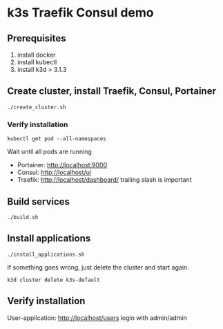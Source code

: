 # k3s Traefik Consul demo

## Prerequisites

1. install docker
2. install kubectl
3. install k3d > 3.1.3
  
## Create cluster, install Traefik, Consul, Portainer

    ./create_cluster.sh

### Verify installation

    kubectl get pod --all-namespaces

Wait until all pods are running

 * Portainer: [http://localhost:9000](http://localhost:9000)
 * Consul: [http://localhost/ui](http://localhost/ui)
 * Traefik: [http://localhost/dashboard/](http://localhost/dashboard/) trailing slash is important

## Build services

    ./build.sh
    
## Install applications

    ./install_applications.sh
    
If something goes wrong, just delete the cluster and start again.

    k3d cluster delete k3s-default
    
## Verify installation

User-application: [http://localhost/users](http://localhost/users) login with admin/admin

